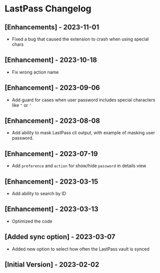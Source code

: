# LastPass Changelog

## [Enhancements] - 2023-11-01

- Fixed a bug that caused the extension to crash when using special chars

## [Enhancement] - 2023-10-18

- Fix wrong action name

## [Enhancement] - 2023-09-06

- Add guard for cases when user password includes special characters like `"` or `'`

## [Enhancement] - 2023-08-08

- Add ability to mask LastPass cli output, with example of masking user password.

## [Enhancement] - 2023-07-19

- Add `preference` and `action` for show/hide `password` in details view

## [Enhancement] - 2023-03-15

- Add ability to search by ID

## [Enhancement] - 2023-03-13

- Optimized the code

## [Added sync option] - 2023-03-07

- Added new option to select how often the LastPass vault is synced

## [Initial Version] - 2023-02-02
